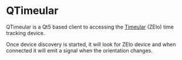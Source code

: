 # QTimeular

QTimeular is a Qt5 based client to accessing the [Timeular](https://timeular.com) (ZEIo) time tracking device.

Once device discovery is started, it will look for ZEIo device and when connected it will emit a signal when the orientation changes.
